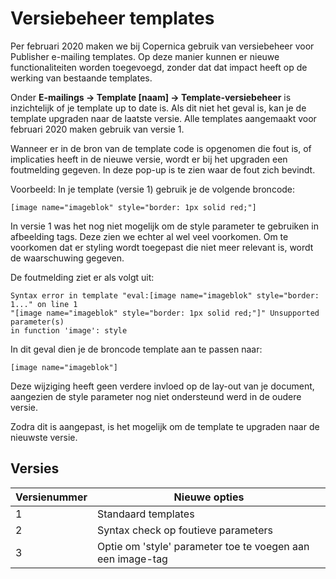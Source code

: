 # Versiebeheer templates
Per februari 2020 maken we bij Copernica gebruik van versiebeheer voor Publisher e-mailing templates. Op deze manier kunnen er nieuwe functionaliteiten worden toegevoegd, zonder dat dat impact heeft op de werking van bestaande templates.

Onder **E-mailings → Template [naam] → Template-versiebeheer** is inzichtelijk of je template up to date is. Als dit niet het geval is, kan je de template upgraden naar de laatste versie. Alle templates aangemaakt voor februari 2020 maken gebruik van versie 1. 

Wanneer er in de bron van de template code is opgenomen die fout is, of implicaties heeft in de nieuwe versie, wordt er bij het upgraden een foutmelding gegeven. In deze pop-up is te zien waar de fout zich bevindt.

Voorbeeld:
In je template (versie 1) gebruik je de volgende broncode:
```
[image name="imageblok" style="border: 1px solid red;"]
```

In versie 1 was het nog niet mogelijk om de style parameter te gebruiken in afbeelding tags. Deze zien we echter al wel veel voorkomen. Om te voorkomen dat er styling wordt toegepast die niet meer relevant is, wordt de waarschuwing gegeven.

De foutmelding ziet er als volgt uit:  
```
Syntax error in template "eval:[image name="imageblok" style="border: 1..." on line 1 
"[image name="imageblok" style="border: 1px solid red;"]" Unsupported parameter(s) 
in function 'image': style
```

In dit geval dien je de broncode template aan te passen naar:  
```
[image name="imageblok"]
```

Deze wijziging heeft geen verdere invloed op de lay-out van je document, aangezien de style parameter nog niet ondersteund werd in de oudere versie.

Zodra dit is aangepast, is het mogelijk om de template te upgraden naar de nieuwste versie.

## Versies

| Versienummer             | Nieuwe opties                                                                |
|--------------------------|------------------------------------------------------------------------------|
| 1                        | Standaard templates                                                          |
| 2                        | Syntax check op foutieve parameters                                          |
| 3                        | Optie om 'style' parameter toe te voegen aan een image-tag                   |
